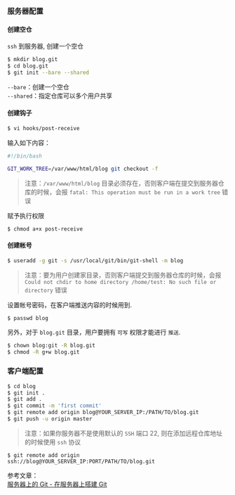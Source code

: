 ### 服务器配置

#### 创建空仓
`ssh` 到服务器, 创建一个空仓
```Bash
$ mkdir blog.git
$ cd blog.git
$ git init --bare --shared
```
`--bare`：创建一个空仓  
`--shared`：指定仓库可以多个用户共享

#### 创建钩子
```Bash
$ vi hooks/post-receive
```

输入如下内容：
```Bash
#!/bin/bash

GIT_WORK_TREE=/var/www/html/blog git checkout -f
```
> 注意：`/var/www/html/blog` 目录必须存在，否则客户端在提交到服务器仓库的时候，会报 `fatal: This operation must be run in a work tree` 错误

赋予执行权限
```
$ chmod a+x post-receive
```

#### 创建帐号
```Bash
$ useradd -g git -s /usr/local/git/bin/git-shell -m blog
```
> 注意：要为用户创建家目录，否则客户端提交到服务器仓库的时候，会报 `Could not chdir to home directory /home/test: No such file or directory` 错误

设置帐号密码，在客户端推送内容的时候用到.
```
$ passwd blog
```

另外，对于 `blog.git` 目录，用户要拥有 `可写` 权限才能进行 `推送`.
```Bash
$ chown blog:git -R blog.git
$ chmod -R g+w blog.git
```

### 客户端配置
```Bash
$ cd blog
$ git init .
$ git add .
$ git commit -m 'first commit'
$ git remote add origin blog@YOUR_SERVER_IP:/PATH/TO/blog.git 
$ git push -u origin master
```
> 注意：如果你服务器不是使用默认的 `SSH` 端口 22, 则在添加远程仓库地址的时候使用 `ssh` 协议

```
$ git remote add origin ssh://blog@YOUR_SERVER_IP:PORT/PATH/TO/blog.git
```

参考文章：  
[服务器上的 Git - 在服务器上搭建 Git](https://git-scm.com/book/zh/v2/%E6%9C%8D%E5%8A%A1%E5%99%A8%E4%B8%8A%E7%9A%84-Git-%E5%9C%A8%E6%9C%8D%E5%8A%A1%E5%99%A8%E4%B8%8A%E6%90%AD%E5%BB%BA-Git)
